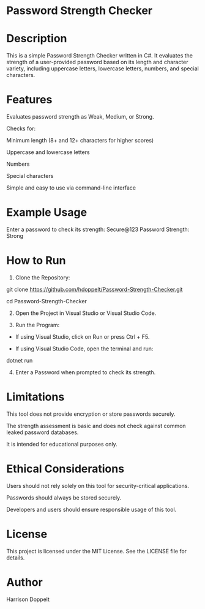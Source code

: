 # Password Strength Checker

# Description

This is a simple Password Strength Checker written in C#. It evaluates the strength of a user-provided password based on its length and character variety, including uppercase letters, lowercase letters, numbers, and special characters.

# Features

Evaluates password strength as Weak, Medium, or Strong.

Checks for:

Minimum length (8+ and 12+ characters for higher scores)

Uppercase and lowercase letters

Numbers

Special characters

Simple and easy to use via command-line interface

# Example Usage

Enter a password to check its strength: Secure@123
Password Strength: Strong

# How to Run

1. Clone the Repository:

git clone https://github.com/hdoppelt/Password-Strength-Checker.git

cd Password-Strength-Checker

2. Open the Project in Visual Studio or Visual Studio Code.

3. Run the Program:

- If using Visual Studio, click on Run or press Ctrl + F5.

- If using Visual Studio Code, open the terminal and run:

dotnet run

4. Enter a Password when prompted to check its strength.

# Limitations

This tool does not provide encryption or store passwords securely.

The strength assessment is basic and does not check against common leaked password databases.

It is intended for educational purposes only.

# Ethical Considerations

Users should not rely solely on this tool for security-critical applications.

Passwords should always be stored securely.

Developers and users should ensure responsible usage of this tool.

# License

This project is licensed under the MIT License. See the LICENSE file for details.

# Author

Harrison Doppelt

